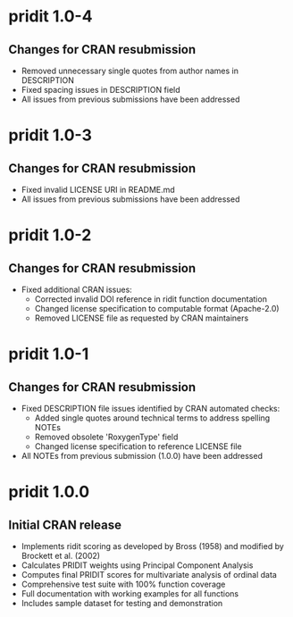 # pridit 1.0-4

## Changes for CRAN resubmission

* Removed unnecessary single quotes from author names in DESCRIPTION
* Fixed spacing issues in DESCRIPTION field
* All issues from previous submissions have been addressed

# pridit 1.0-3

## Changes for CRAN resubmission

* Fixed invalid LICENSE URI in README.md
* All issues from previous submissions have been addressed

# pridit 1.0-2

## Changes for CRAN resubmission

* Fixed additional CRAN issues:
  - Corrected invalid DOI reference in ridit function documentation
  - Changed license specification to computable format (Apache-2.0)
  - Removed LICENSE file as requested by CRAN maintainers

# pridit 1.0-1

## Changes for CRAN resubmission

* Fixed DESCRIPTION file issues identified by CRAN automated checks:
  - Added single quotes around technical terms to address spelling NOTEs
  - Removed obsolete 'RoxygenType' field 
  - Changed license specification to reference LICENSE file
* All NOTEs from previous submission (1.0.0) have been addressed

# pridit 1.0.0

## Initial CRAN release

* Implements ridit scoring as developed by Bross (1958) and modified by Brockett et al. (2002)
* Calculates PRIDIT weights using Principal Component Analysis
* Computes final PRIDIT scores for multivariate analysis of ordinal data
* Comprehensive test suite with 100% function coverage
* Full documentation with working examples for all functions
* Includes sample dataset for testing and demonstration
